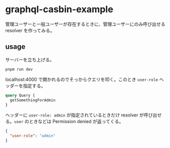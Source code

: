 # graphql-casbin-example

管理ユーザーと一般ユーザーが存在するときに、管理ユーザーにのみ呼び出せる resolver を作ってみる。

## usage

サーバーを立ち上げる。

```
pnpm run dev
```

localhost:4000 で開かれるのでそっからクエリを叩く。このとき `user-role` ヘッダーを指定する。

```graphql
query Query {
  getSomethingForAdmin
}
```

ヘッダーに `user-role: admin` が指定されているときだけ resolver が呼び出せる。`user` のときなどは Permission denied が返ってくる。

```json
{
  "user-role": "admin"
}
```
